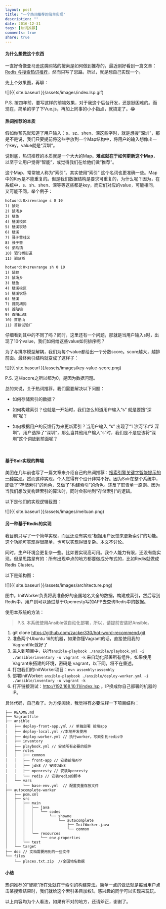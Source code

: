 ```yaml
---
layout: post
title: "一个热词推荐的简单实现"
description: ""
date: 2016-12-31
tags: [热词推荐]
comments: true
share: true
---
```


#### 为什么想做这个东西

一直好奇像亚马逊这类网站的搜索是如何做到推荐的，最近刚好看到一篇文章：[Redis 与搜索热词推荐](http://blog.jobbole.com/95780/)，然而只写了思路。所以，就是想自己实现一个。

先上个效果图，再聊：

![]({{ site.baseurl }}/assets/images/index.lsp.gif)

P.S. 按四年前，要写这样的前端效果，对于我这个后台开发，还是挺困难的。而现在，简单的学了下Vue.js，再加上同事的小小指点，就搞定了。😂

#### 热词推荐的本质

假如你预先就知道了用户输入：s、sz、shen、深这些字时，就是想搜“深圳”，那是不是说，我们只要提前将这些字放到一个Map结构中，将用户的输入想像出一个key，value就是“深圳”。

说到底，热词推荐的本质就是一个大大的Map。**难点就在于如何更新这个Map**，以至于让用户觉得“智能”，或觉得我们在给他们做“推荐”。

这个Map，常常被人称为“索引”。其实使用“索引” 这个名词也更准确一些。Map中的Key是不能重复的。但是我们数据结构是要求可重复的，为什么呢？因为，在系统中，s、sh、shen、深等等这些都是key，而它们对应的value，可能相同，又可能不同。举个例子：

```
hotword:0>zrevrange s 0 10
1) 鼠蛟
2) 鼠场乡
3) 鳝鱼
4) 鳝溪校区
5) 鳝溪农场
6) 鳝溪
7) 骚子营社区
8) 骚子营
9) 驷马镇
10) 驷马桥街道
11) 驷马桥
```

```
hotword:0>zrevrange sh 0 10
1) 鼠蛟
2) 鼠场乡
3) 鳝鱼
4) 鳝溪校区
5) 鳝溪农场
6) 鳝溪
7) 首院胡同
8) 首阳镇
9) 首阳山镇
10) 首阳山
11) 首钢试验厂
```

仔细看到其中的不同了吗？同时，这里还有一个问题，那就是当用户输入s时，出现了10个value，我们如何给这些value如何排序呢？

为了与排序模型解耦，我们为每个value都给出一个分数score。score越大，越排前面。最终索引结构就变成了这样子：

![]({{ site.baseurl }}/assets/images/key-value-score.png)

P.S. 这些score之所以都为0，是因为数据问题。

总的来说，关于热词推荐，我们需要解决以下问题：

  * 如何存储索引的数据？

  * 如何构建索引？也就是一开始时，我们怎么知道用户输入“s” 就是要搜“深圳”呢？

  * 如何根据用户的反馈行为来更新索引？当用户输入 “s” 出现了“1 沙河”和“2 深圳”，用户选择了“深圳”，那么当其他用户输入“s”时，我们是不是应该将“深圳”这个词放到前面呢？

  ​

#### 基于Solr实现的弊端

 美团在几年前也写了一篇文章来介绍自己的热词推荐：[搜索引擎关键字智能提示的一种实现](http://blog.jobbole.com/95802/)。然而这种实现，个人觉得有个设计非常不好。因为Solr在整个系统中，即做了“存储索引”的角色，又做了“构建索引”的角色。违反了职责单一原则。因为当我们想改变构建索引的算法时，同时会影响到“存储索引”的逻辑。

以下是他们的实现逻辑截图：

![]({{ site.baseurl }}/assets/images/meituan.png)

#### 另一种基于Redis的实现

我目前只写了一个简单实现，而且还没有实现“根据用户反馈来更新索引”的功能。这个功能可实现得很简单，也可以实现得很复杂。本文不讨论。

同时，生产环境会更复杂一些。比如要实现高可用。我个人能力有限，还没有能实现。但是思路是有的：所有出现单点的地方都要做成分布式的，比如Redis就做成Redis Cluster。

以下是架构图：

![]({{ site.baseurl }}/assets/images/architecture.png)

图中，InitWorker负责将我准备好的全国地名大全的数据，构建成索引，然后写到Redis中。用户则可以通过基于Openresty写的APP去查询Redis中的数据。

使用本系统的方法：

> P.S. 本系统使用Ansible做自动化部署，所以，请提前安装好Ansible。

1. git clone https://github.com/zacker330/hot-word-recommend.git
2. 准备两个Ubuntu 16的机器，如果你懂Vagrant的话，直接使用我的Vagrantfile就好了
3. 进入到项目中，执行`ansible-playbook ./ansible/playbook.yml -i ./ansible/inventory -u vagrant -k` 来自动化部署所有组件。如果使用Vagrant来搭建的环境，密码是 vagrant，以下同，将不在重述。
4. 打包我们的InitWorker项目：`mvn assembly:assembly`
5. 部署InitWorker: `ansible-playbook ./ansible/deploy-worker.yml -i ./ansible/inventory -u vagrant -k`
6. 打开链接测试：http://192.168.10.11/index.lsp 。IP换成你自己部署的机器的IP。

具体代码，自己看了。为方便阅读，我觉得有必要注释一下项目结构：

```
├── README.md
├── Vagrantfile
├── ansible
│   ├── deploy-front-app.yml // 单独部署 前端app
│   ├── deploy-local.yml //本地开发使用
│   ├── deploy-worker.yml // 执行worker，写索引到redis中
│   ├── inventory
│   ├── playbook.yml // 安装所有必要的组件
│   ├── roles
│   │   ├── common
│   │   ├── front-app // 安装前端APP
│   │   ├── jdk8 // 安装Jdk8
│   │   ├── openresty // 安装Openresty
│   │   └── redis // 安装redis的脚本
│   └── vars
│       └── base-env.yml  // 配置变量存放文件
├── autocomplete-worker
│   ├── pom.xml
│   ├── src
│   │   ├── main
│   │   │   ├── java
│   │   │   │   └── codes
│   │   │   │       └── showme
│   │   │   │           └── autocomplete
│   │   │   │               ├── InitWorker.java    
│   │   │   │               └── common
│   │   │   └── resources
│   │   │       └── env.properties
│   │   └── test
│   └── target
├── doc // 文档需要用到的一些文件
└── files
    └── places.txt.zip  //全国地名数据
```



#### 小结

热词推荐的“智能”所在处就在于索引的构建算法。简单一点的做法就是每当用户点击某搜索结果时，我们就给这个索引条目加权1。感兴趣的同学可以实现来玩玩。

以上内容均为个人看法，如果有不对的地方，还请斧正，谢谢了。
